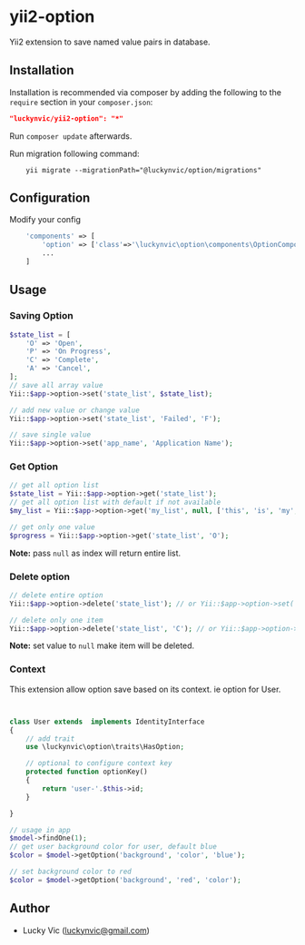 yii2-option
===
Yii2 extension to save named value pairs in database.

## Installation
Installation is recommended via composer by adding the following to the `require` section in your `composer.json`:
```json
"luckynvic/yii2-option": "*"
```
Run `composer update` afterwards.

Run migration following command:
```
	yii migrate --migrationPath="@luckynvic/option/migrations"
```

## Configuration
Modify your config

```php
    'components' => [
        'option' => ['class'=>'\luckynvic\option\components\OptionComponent'],
        ...
	]
```

## Usage
### Saving Option
```php
$state_list = [
	'O' => 'Open',
	'P' => 'On Progress',
	'C' => 'Complete',
	'A' => 'Cancel',
];
// save all array value
Yii::$app->option->set('state_list', $state_list);

// add new value or change value
Yii::$app->option->set('state_list', 'Failed', 'F');

// save single value
Yii::$app->option->set('app_name', 'Application Name');
```
### Get Option
```php
// get all option list
$state_list = Yii::$app->option->get('state_list');
// get all option list with default if not available
$my_list = Yii::$app->option->get('my_list', null, ['this', 'is', 'my', 'list']);

// get only one value
$progress = Yii::$app->option->get('state_list', 'O');
```
**Note:** pass `null` as index will return entire list.

### Delete option
```php
// delete entire option
Yii::$app->option->delete('state_list'); // or Yii::$app->option->set('state_list', null);

// delete only one item
Yii::$app->option->delete('state_list', 'C'); // or Yii::$app->option->set('state_list', null, 'C');
```
**Note:** set value to `null` make item will be deleted.

### Context

This extension allow option save based on its context. ie option for User.
```php


class User extends  implements IdentityInterface
{
	// add trait
	use \luckynvic\option\traits\HasOption;

	// optional to configure context key
	protected function optionKey()
	{
		return 'user-'.$this->id;
	}

}

// usage in app
$model->findOne(1);
// get user background color for user, default blue
$color = $model->getOption('background', 'color', 'blue');

// set background color to red
$color = $model->getOption('background', 'red', 'color');

```



## Author
* Lucky Vic (luckynvic@gmail.com)